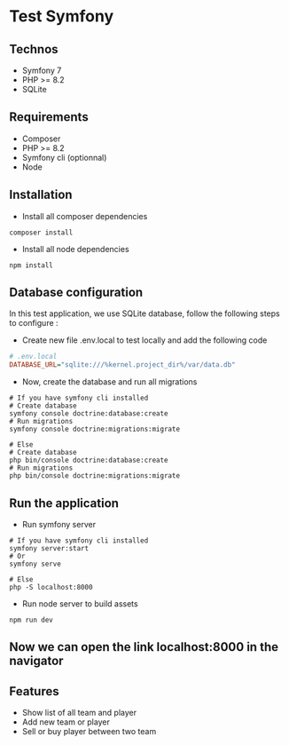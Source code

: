 # Test Symfony
## Technos
* Symfony 7
* PHP >= 8.2
* SQLite
## Requirements
* Composer
* PHP >= 8.2
* Symfony cli (optionnal)
* Node

## Installation
* Install all composer dependencies
```shell
composer install
```
* Install all node dependencies
```shell
npm install
```

## Database configuration
In this test application, we use SQLite database, follow the following steps to configure :
* Create new file .env.local to test locally and add the following code
```ini
# .env.local
DATABASE_URL="sqlite:///%kernel.project_dir%/var/data.db"
```
* Now, create the database and run all migrations
```shell
# If you have symfony cli installed
# Create database
symfony console doctrine:database:create
# Run migrations
symfony console doctrine:migrations:migrate

# Else
# Create database
php bin/console doctrine:database:create
# Run migrations
php bin/console doctrine:migrations:migrate
```

## Run the application
* Run symfony server
```shell
# If you have symfony cli installed
symfony server:start
# Or
symfony serve

# Else
php -S localhost:8000
```
* Run node server to build assets
```shell
npm run dev
```

## Now we can open the link localhost:8000 in the navigator

## Features
* Show list of all team and player
* Add new team or player
* Sell or buy player between two team